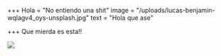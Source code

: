 +++
Hola = "No entiendo una shit"
image = "/uploads/lucas-benjamin-wqlagv4_oys-unsplash.jpg"
text = "Hola que ase"

+++
Que mierda es esta!!

![](/uploads/alex-knight-idcau0ng9j4-unsplash.jpg)